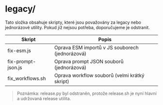 # legacy/

Tato složka obsahuje skripty, které jsou považovány za legacy nebo jednorázové utility. Pokud již nejsou potřeba, doporučujeme je odstranit.

| Skript             | Popis                                              |
|--------------------|----------------------------------------------------|
| fix-esm.js         | Oprava ESM importů v JS souborech (jednorázová)   |
| fix-prompt-json.js | Oprava prompt JSON souborů (jednorázová)          |
| fix_workflows.sh   | Oprava workflow souborů (velmi krátký skript)     |

> Poznámka: release.py byl odstraněn, protože release.sh je nyní hlavní a udržovaná release utilita. 